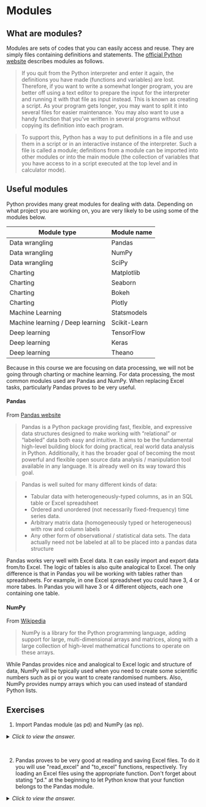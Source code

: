 # Modules

## What are modules?

Modules are sets of codes that you can easily access and reuse. They are simply files containing definitions and statements. The [official Python website](https://docs.python.org/3/tutorial/modules.html) describes modules as follows.
>If you quit from the Python interpreter and enter it again, the definitions you have made (functions and variables) are lost. Therefore, if you want to write a somewhat longer program, you are better off using a text editor to prepare the input for the interpreter and running it with that file as input instead. This is known as creating a script. As your program gets longer, you may want to split it into several files for easier maintenance. You may also want to use a handy function that you’ve written in several programs without copying its definition into each program.

>To support this, Python has a way to put definitions in a file and use them in a script or in an interactive instance of the interpreter. Such a file is called a module; definitions from a module can be imported into other modules or into the main module (the collection of variables that you have access to in a script executed at the top level and in calculator mode).

## Useful modules

Python provides many great modules for dealing with data. Depending on what project you are working on, you are very likely to be using some of the modules below.

| Module type  | Module name |
| ------------- | ------------- |
| Data wrangling  | Pandas  |
| Data wrangling  | NumPy  |
| Data wrangling  | SciPy  |
| Charting  | Matplotlib  |
| Charting  | Seaborn  |
| Charting  | Bokeh  |
| Charting  | Plotly  |
| Machine Learning  | Statsmodels  |
| Machine learning / Deep learning | Scikit-Learn  |
| Deep learning | TensorFlow  |
| Deep learning | Keras  |
| Deep learning | Theano  |

Because in this course we are focusing on data processing, we will not be going through charting or machine learning. For data processing, the most common modules used are Pandas and NumPy. When replacing Excel tasks, particularly Pandas proves to be very useful.

#### Pandas

From [Pandas website](http://pandas.pydata.org/pandas-docs/stable/)
>Pandas is a Python package providing fast, flexible, and expressive data structures designed to make working with “relational” or “labeled” data both easy and intuitive. It aims to be the fundamental high-level building block for doing practical, real world data analysis in Python. Additionally, it has the broader goal of becoming the most powerful and flexible open source data analysis / manipulation tool available in any language. It is already well on its way toward this goal.

>Pandas is well suited for many different kinds of data:
>- Tabular data with heterogeneously-typed columns, as in an SQL table or Excel spreadsheet
>- Ordered and unordered (not necessarily fixed-frequency) time series data.
>- Arbitrary matrix data (homogeneously typed or heterogeneous) with row and column labels
>- Any other form of observational / statistical data sets. The data actually need not be labeled at all to be placed into a pandas data structure

Pandas works very well with Excel data. It can easily import and export data from/to Excel. The logic of tables is also quite analogical to Excel. The only difference is that in Pandas you wil be working with tables rather than spreadsheets. For example, in one Excel spreadsheet you could have 3, 4 or more tabes. In Pandas you will have 3 or 4 different objects, each one containing one table.


#### NumPy

From [Wikipedia](https://en.wikipedia.org/wiki/NumPy)
>NumPy is a library for the Python programming language, adding support for large, multi-dimensional arrays and matrices, along with a large collection of high-level mathematical functions to operate on these arrays.

While Pandas provides nice and analogical to Excel logic and structure of data, NumPy will be typically used when you need to create some scientific numbers such as pi or you want to create randomised numbers. Also, NumPy provides numpy arrays which you can used instead of standard Python lists.

## Exercises

1) Import Pandas module (as pd) and NumPy (as np).
<details><summary><i>Click to view the answer.</i></summary>
<p>

```python
import pandas as pd
import numpy as np
```

</p>
</details>
<p>&nbsp;</p>

2) Pandas proves to be very good at reading and saving Excel files. To do it you will use "read_excel" and "to_excel" functions, respectively. Try loading an Excel files using the appropriate function. Don't forget about stating "pd." at the beginning to let Python know that your function belongs to the Pandas module.
<details><summary><i>Click to view the answer.</i></summary>
<p>

```python
pd.read_excel("Excel_file.xslx")
```

</p>
</details>
<p>&nbsp;</p>
